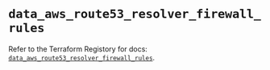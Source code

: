 # `data_aws_route53_resolver_firewall_rules`

Refer to the Terraform Registory for docs: [`data_aws_route53_resolver_firewall_rules`](https://registry.terraform.io/providers/hashicorp/aws/4.67.0/docs/data-sources/route53_resolver_firewall_rules).
